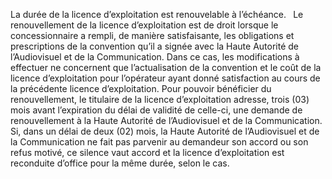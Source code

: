 La durée de la licence d’exploitation est renouvelable à l’échéance.
` `Le renouvellement de la licence d’exploitation est de droit lorsque le concessionnaire a rempli, de manière satisfaisante, les obligations et prescriptions de la convention qu’il a signée avec la Haute Autorité de l’Audiovisuel et de la Communication.
Dans ce cas, les modifications à effectuer ne concernent que l’actualisation de la convention et le coût de la licence d’exploitation pour l’opérateur ayant donné satisfaction au cours de la précédente licence d’exploitation.
Pour pouvoir bénéficier du renouvellement, le titulaire de la licence d’exploitation adresse, trois (03) mois avant l’expiration du délai de validité de celle-ci, une demande de renouvellement à la Haute Autorité de l’Audiovisuel et de la Communication.
Si, dans un délai de deux (02) mois, la Haute Autorité de l’Audiovisuel et de la Communication ne fait pas parvenir au demandeur son accord ou son refus motivé, ce silence vaut accord et la licence d’exploitation est reconduite d’office pour la même durée, selon le cas.